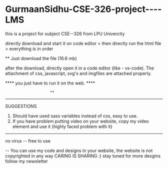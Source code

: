 # GurmaanSidhu-CSE-326-project----LMS
this is a project for subject CSE--326 from LPU Univercity

directly download and start it on code editor > then directly run the html file > everything is in order


**   Just download the file (16.6 mb)

after the download, directly open it in a code editor (like - vs-code).
The attachment of css, javascript, svg's and imgfiles are attached properly.

**** you just have to run it on the web. ****

						**






********************************
SUGGESTIONS
1. Should have used sass variables instead of css, easy to use.
2. If you have problem putting video on your website, copy my video element and use it (highly faced problem with it)


******************************
no virus -- free to use 




-- You can use my code and designs in your website, the website is not copyrighted in any way
 	CARING IS SHARING :) 
	stay tuned for more desgins
	follow my newsletter 
